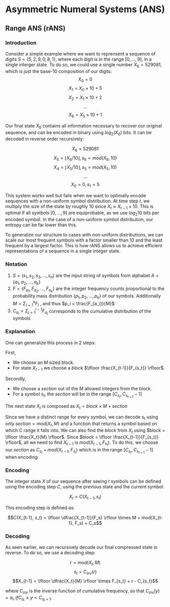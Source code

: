 # Asymmetric Numeral Systems (ANS)

## Range ANS (rANS)

### Introduction
Consider a simple example where we want to reprensent a sequence of digits $S = \{ 5, 2, 9, 0, 8, 1 \}$, where each digit is in the range $[0, ..., 9]$, in a single interger state. To do so, we could use a single number $X_6 = 529081$, which is just the base-10 composition of our digits:
$$X_0 = 0$$
$$X_1 = X_0 \times 10 + 5$$
$$X_2 = X_1 \times 10 + 2$$
$$...$$
$$X_6 = X_5 \times 10 + 1$$

Our final state $X_6$ contains all information necessary to recover our original sequence, and can be encoded in binary using $log_2(X_6)$ bits. It can be decoded in reverse order recursively:

$$X_6 = 529081$$
$$X_5 = \lfloor X_6/10 \rfloor, s_6 = mod(X_6, 10)$$
$$X_4 = \lfloor X_5/10 \rfloor, s_5 = mod(X_5, 10)$$
$$...$$
$$X_0 = 0, s_1 = 5$$

This system works well but fails when we want to optimally encode sequences with a non-uniform symbol distribution. At time step $t$, we multiply the size of the state by roughly 10 since $X_t \approx X_{t-1} \times 10$. This is optimal if all symbols $[0, ..., 9]$ are equiprobable, as we use $log_2 10$ bits per encoded symbol. In the case of a non-uniform symbol distribution, our entropy can be far lower than this.

To generalize our structure to cases with non-uniform distributions, we can scale our most frequent symbols with a factor smaller than 10 and the least frequent by a largest factor. This is how rANS allows us to achieve efficient representations of a sequence in a single integer state.

### Notation

1. $S = (s_1, s_2, s_3, ..., s_n)$ are the input string of symbols from alphabet $A = \{a_1, a_2, ..., a_k\}$
2. $F = \{F_{a_1}, F_{a_2}, ..., F_{a_k}\}$ are the integer frequency counts proportional to the probability mass distribution $\{p_1, p_2, ..., p_k\}$ of our symbols. Additionally $M = \Sigma^{k}_{i=1}F_i$ , and thus $p_i = \frac{F_{a_i}}{M}$
3. $C_{a_i} = \Sigma^{i-1}_{j=1}F_{a_j}$ corresponds to the cumulative distribution of the symbols

### Explanation

One can generalize this process in 2 steps:

First,
- We choose an $M$ sized block.
- For state $X_{t-1}$ we choose a $block$ $\lfloor \frac{X_{t-1}}{F_{s_t}} \rfloor$.

Secondly,
- We choose a $section$ out of the $M$ allowed integers from the block.
- For a symbol $s_t$, the $section$ will be in the range $[C_{s_t}, C_{s_{t+1}} - 1]$

The next state $X_t$ is composed as $X_t = block \times M + section$

Since we have a distinct range for every symbol, we can decode $s_t$ using only $section = mod(X_t, M)$ and a function that returns a symbol based on which $C$ range it falls into. We can also find the $block$ from $X_t$ using $block = \lfloor \frac{X_t}{M} \rfloor$. Since $block = \lfloor \frac{X_{t-1}}{F_{s_t}} \rfloor$, all we need to find $X_{t-1}$ is $mod(X_{t-1}, F_{s_t})$. To do this, we choose our $section$ as $C_{s_t} + mod(X_{t-1}, F_{s_t})$ which is in the range $[C_{s_t}, C_{s_{t+1}}-1]$ when encoding.

### Encoding
The integer state $X$ of our sequence after seeing $t$ symbols can be defined using the encoding step $C$, using the previous state and the current symbol:

$$X_t = C(X_{t-1}, s_t)$$

This encoding step is defined as:

$$C(X_{t-1}, s_t) = \lfloor \dfrac{X_{t-1}}{F_s} \rfloor \times M + mod(X_{t-1}, F_s) + C_s$$

### Decoding

As seen earlier, we can recursively decode our final compressed state in reverse. To do so, we use a decoding step:

$$r = mod(X_t, M)$$
$$s_t = C_{inv}(r)$$
$$X_{t-1} = \lfloor \dfrac{X_t}{M} \rfloor \times F_{s_t} + r - C_{s_t}$$

where $C_{inv}$ is the inverse function of cumulative frequency, so that $C_{inv}(y) = a_i, if C_{a_i} \le y < C_{a_i+1}$.